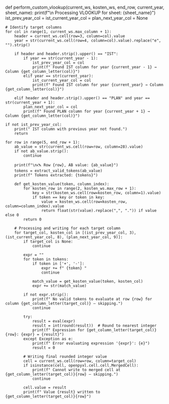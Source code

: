 def perform_custom_vlookup(current_ws, kosten_ws, end_row, current_year, sheet_name):
    print(f"\n Processing VLOOKUP for sheet: {sheet_name}")
    ist_prev_year_col = ist_current_year_col = plan_next_year_col = None

    # Identify target columns
    for col in range(1, current_ws.max_column + 1):
        header = current_ws.cell(row=3, column=col).value
        year = str(current_ws.cell(row=4, column=col).value).replace("e", "").strip()

        if header and header.strip().upper() == "IST":
            if year == str(current_year - 1):
                ist_prev_year_col = col
                print(f" Found IST column for year {current_year - 1} → Column {get_column_letter(col)}")
            elif year == str(current_year):
                ist_current_year_col = col
                print(f" Found IST column for year {current_year} → Column {get_column_letter(col)}")

        elif header and header.strip().upper() == "PLAN" and year == str(current_year + 1):
            plan_next_year_col = col
            print(f" Found PLAN column for year {current_year + 1} → Column {get_column_letter(col)}")

    if not ist_prev_year_col:
        print(" IST column with previous year not found.")
        return

    for row in range(5, end_row + 1):
        ab_value = str(current_ws.cell(row=row, column=28).value)
        if not ab_value.strip():
            continue

        print(f"\n🖎 Row {row}, AB value: {ab_value}")
        tokens = extract_valid_tokens(ab_value)
        print(f" Tokens extracted: {tokens}")

        def get_kosten_value(token, column_index):
            for kosten_row in range(2, kosten_ws.max_row + 1):
                key = str(kosten_ws.cell(row=kosten_row, column=1).value)
                if token == key or token in key:
                    value = kosten_ws.cell(row=kosten_row, column=column_index).value
                    return float(str(value).replace(",", ".")) if value else 0
            return 0

        # Processing and writing for each target column
        for target_col, kosten_col in [(ist_prev_year_col, 3), (ist_current_year_col, 8), (plan_next_year_col, 9)]:
            if target_col is None:
                continue

            expr = ""
            for token in tokens:
                if token in ['+', '-']:
                    expr += f" {token} "
                    continue

                match_value = get_kosten_value(token, kosten_col)
                expr += str(match_value)

            if not expr.strip():
                print(f" No valid tokens to evaluate at row {row} for column {get_column_letter(target_col)} — skipping.")
                continue

            try:
                result = eval(expr)
                result = int(round(result))  # Round to nearest integer
                print(f" Expression for {get_column_letter(target_col)}{row}: {expr} = {result}")
            except Exception as e:
                print(f" Error evaluating expression '{expr}': {e}")
                result = 0

            # Writing final rounded integer value
            cell = current_ws.cell(row=row, column=target_col)
            if isinstance(cell, openpyxl.cell.cell.MergedCell):
                print(f" Cannot write to merged cell at {get_column_letter(target_col)}{row} — skipping.")
                continue

            cell.value = result
            print(f" Value {result} written to {get_column_letter(target_col)}{row}")
